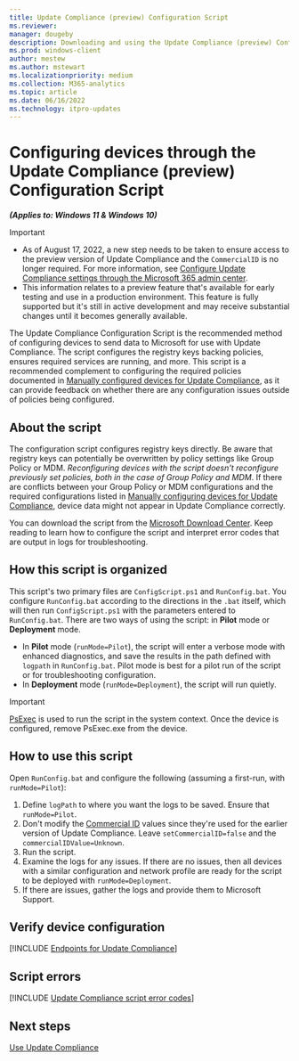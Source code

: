 ```yaml
---
title: Update Compliance (preview) Configuration Script
ms.reviewer: 
manager: dougeby
description: Downloading and using the Update Compliance (preview) Configuration Script
ms.prod: windows-client
author: mestew
ms.author: mstewart
ms.localizationpriority: medium
ms.collection: M365-analytics
ms.topic: article
ms.date: 06/16/2022
ms.technology: itpro-updates
---
```


# Configuring devices through the Update Compliance (preview) Configuration Script
<!--37063317, 30141258, 37063041-->
***(Applies to: Windows 11 & Windows 10)***

> [!Important]
> - As of August 17, 2022, a new step needs to be taken to ensure access to the preview version of Update Compliance and the `CommercialID` is no longer required. For more information, see [Configure Update Compliance settings through the Microsoft 365 admin center](update-compliance-v2-enable.md#bkmk_admin-center).
> - This information relates to a preview feature that's available for early testing and use in a production environment. This feature is fully supported but it's still in active development and may receive substantial changes until it becomes generally available.

The Update Compliance Configuration Script is the recommended method of configuring devices to send data to Microsoft for use with Update Compliance. The script configures the registry keys backing policies, ensures required services are running, and more. This script is a recommended complement to configuring the required policies documented in [Manually configured devices for Update Compliance](update-compliance-v2-configuration-manual.md), as it can provide feedback on whether there are any configuration issues outside of policies being configured.

## About the script

The configuration script configures registry keys directly. Be aware that registry keys can potentially be overwritten by policy settings like Group Policy or MDM. *Reconfiguring devices with the script doesn't reconfigure previously set policies, both in the case of Group Policy and MDM*. If there are conflicts between your Group Policy or MDM configurations and the required configurations listed in [Manually configuring devices for Update Compliance](update-compliance-v2-configuration-manual.md), device data might not appear in Update Compliance correctly. 

You can download the script from the [Microsoft Download Center](https://www.microsoft.com/download/details.aspx?id=101086). Keep reading to learn how to configure the script and interpret error codes that are output in logs for troubleshooting.

## How this script is organized

This script's two primary files are `ConfigScript.ps1` and `RunConfig.bat`. You configure `RunConfig.bat` according to the directions in the `.bat` itself, which will then run `ConfigScript.ps1` with the parameters entered to `RunConfig.bat`. There are two ways of using the script: in **Pilot** mode or **Deployment** mode. 

- In **Pilot** mode (`runMode=Pilot`), the script will enter a verbose mode with enhanced diagnostics, and save the results in the path defined with `logpath` in `RunConfig.bat`. Pilot mode is best for a pilot run of the script or for troubleshooting configuration.
- In **Deployment** mode (`runMode=Deployment`), the script will run quietly.

> [!Important]
> [PsExec](/sysinternals/downloads/psexec) is used to run the script in the system context. Once the device is configured, remove PsExec.exe from the device.

## How to use this script

Open `RunConfig.bat` and configure the following (assuming a first-run, with `runMode=Pilot`):

1. Define `logPath` to where you want the logs to be saved. Ensure that `runMode=Pilot`.
1. Don't modify the [Commercial ID](update-compliance-get-started.md#get-your-commercialid) values since they're used for the earlier version of Update Compliance. Leave `setCommercialID=false` and the `commercialIDValue=Unknown`.
1. Run the script.
1. Examine the logs for any issues. If there are no issues, then all devices with a similar configuration and network profile are ready for the script to be deployed with `runMode=Deployment`.
1. If there are issues, gather the logs and provide them to Microsoft Support.

## Verify device configuration

<!--Using include for verifying device configuration-->
[!INCLUDE [Endpoints for Update Compliance](./includes/update-compliance-verify-device-configuration.md)]

## Script errors

<!--Using include for script errors-->
[!INCLUDE [Update Compliance script error codes](./includes/update-compliance-script-error-codes.md)]


## Next steps

[Use Update Compliance](update-compliance-v2-use.md)